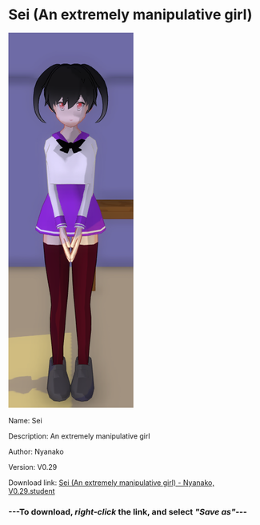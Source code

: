 # Sei (An extremely manipulative girl)

<img src = "https://raw.githubusercontent.com/Arbiter1223/Daigaku-Gurashi-Custom-Students/master/Students/Files/Sei%20(An%20extremely%20manipulative%20girl).png">

Name: Sei

Description: An extremely manipulative girl

Author: Nyanako

Version: V0.29

Download link: <a href="https://raw.githubusercontent.com/Arbiter1223/Daigaku-Gurashi-Custom-Students/master/Students/Files/Sei%20(An%20extremely%20manipulative%20girl)%20-%20Nyanako%2C%20V0.29.student">Sei (An extremely manipulative girl) - Nyanako, V0.29.student</a>

### ---**To download, _right-click_ the link, and select _"Save as"_**---

